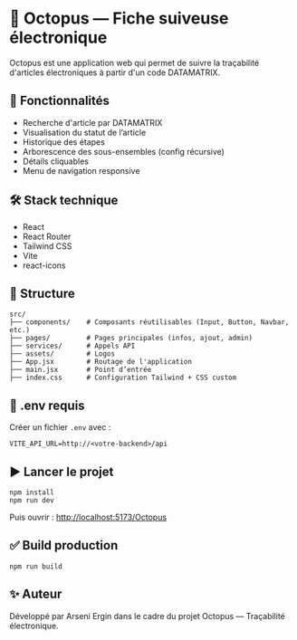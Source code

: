 
# 🐙 Octopus — Fiche suiveuse électronique

Octopus est une application web qui permet de suivre la traçabilité d'articles électroniques à partir d'un code DATAMATRIX.

## 🚀 Fonctionnalités

- Recherche d'article par DATAMATRIX
- Visualisation du statut de l’article
- Historique des étapes
- Arborescence des sous-ensembles (config récursive)
- Détails cliquables
- Menu de navigation responsive

## 🛠️ Stack technique

- React
- React Router
- Tailwind CSS
- Vite
- react-icons

## 📁 Structure

```
src/
├── components/    # Composants réutilisables (Input, Button, Navbar, etc.)
├── pages/         # Pages principales (infos, ajout, admin)
├── services/      # Appels API
├── assets/        # Logos
├── App.jsx        # Routage de l'application
├── main.jsx       # Point d’entrée
├── index.css      # Configuration Tailwind + CSS custom
```

## 🔧 .env requis

Créer un fichier `.env` avec :
```
VITE_API_URL=http://<votre-backend>/api
```

## ▶️ Lancer le projet

```
npm install
npm run dev
```

Puis ouvrir : [http://localhost:5173/Octopus](http://localhost:5173/Octopus)

## ✅ Build production

```
npm run build
```

## ✨ Auteur

Développé par Arseni Ergin dans le cadre du projet Octopus — Traçabilité électronique.
